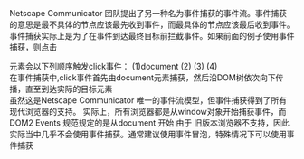   Netscape Communicator 团队提出了另一种名为事件捕获的事件流。事件捕获的意思是最不具体的节点应该最先收到事件，而最具体的节点应该最后收到事件。
    事件捕获实际上是为了在事件到达最终目标前拦截事件。如果前面的例子使用事件捕获，则点击<div>元素会以下列顺序触发click事件：
    (1)document
    (2)<html>
    (3)<body>
    (4)<div>
    在事件捕获中,click事件首先由document元素捕获，然后沿DOM树依次向下传播，直至到达实际的目标元素<div>
    虽然这是Netscape Communicator 唯一的事件流模型，但事件捕获得到了所有现代浏览器的支持。
    实际上，所有浏览器都是从window对象开始捕获事件，而DOM2 Events 规范规定的是从document 开始
    由于 旧版本浏览器不支持，因此实际当中几乎不会使用事件捕获。通常建议使用事件冒泡，特殊情况下可以使用事件捕获
